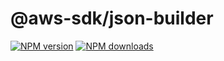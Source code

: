 # @aws-sdk/json-builder

[![NPM version](https://img.shields.io/npm/v/@aws-sdk/json-builder/preview.svg)](https://www.npmjs.com/package/@aws-sdk/json-builder)
[![NPM downloads](https://img.shields.io/npm/dm/@aws-sdk/json-builder.svg)](https://www.npmjs.com/package/@aws-sdk/json-builder)
